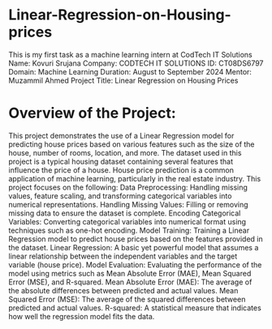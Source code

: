 # Linear-Regression-on-Housing-prices
This is my first task as a machine learning intern at CodTech IT Solutions
Name: Kovuri Srujana
Company: CODTECH IT SOLUTIONS
ID: CT08DS6797
Domain: Machine Learning
Duration: August to September 2024
Mentor: Muzammil Ahmed
Project Title: Linear Regression on Housing Prices
# Overview of the Project:
  This project demonstrates the use of a Linear Regression model for predicting house prices based on various features such as the size of the house, number of rooms, location, and more. The dataset used in this project is a typical housing dataset containing several features that influence the price of a house.
  House price prediction is a common application of machine learning, particularly in the real estate industry. This project focuses on the following:
Data Preprocessing: Handling missing values, feature scaling, and transforming categorical variables into numerical representations.
    Handling Missing Values: Filling or removing missing data to ensure the dataset is complete.
    Encoding Categorical Variables: Converting categorical variables into numerical format using techniques such as one-hot encoding.
Model Training: Training a Linear Regression model to predict house prices based on the features provided in the dataset.
    Linear Regression: A basic yet powerful model that assumes a linear relationship between the independent variables and the target variable (house price).
Model Evaluation: Evaluating the performance of the model using metrics such as Mean Absolute Error (MAE), Mean Squared Error (MSE), and R-squared.
    Mean Absolute Error (MAE): The average of the absolute differences between predicted and actual values.
    Mean Squared Error (MSE): The average of the squared differences between predicted and actual values.
    R-squared: A statistical measure that indicates how well the regression model fits the data.
